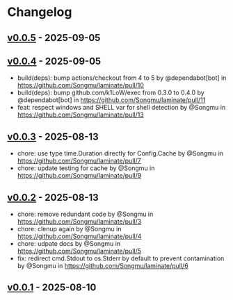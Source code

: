# Changelog

## [v0.0.5](https://github.com/Songmu/laminate/compare/v0.0.4...v0.0.5) - 2025-09-05

## [v0.0.4](https://github.com/Songmu/laminate/compare/v0.0.3...v0.0.4) - 2025-09-05
- build(deps): bump actions/checkout from 4 to 5 by @dependabot[bot] in https://github.com/Songmu/laminate/pull/10
- build(deps): bump github.com/k1LoW/exec from 0.3.0 to 0.4.0 by @dependabot[bot] in https://github.com/Songmu/laminate/pull/11
- feat: respect windows and SHELL var for shell detection by @Songmu in https://github.com/Songmu/laminate/pull/13

## [v0.0.3](https://github.com/Songmu/laminate/compare/v0.0.2...v0.0.3) - 2025-08-13
- chore: use type time.Duration directly for Config.Cache by @Songmu in https://github.com/Songmu/laminate/pull/7
- chore: update testing for cache by @Songmu in https://github.com/Songmu/laminate/pull/9

## [v0.0.2](https://github.com/Songmu/laminate/compare/v0.0.1...v0.0.2) - 2025-08-13
- chore: remove redundant code by @Songmu in https://github.com/Songmu/laminate/pull/3
- chore: clenup again by @Songmu in https://github.com/Songmu/laminate/pull/4
- chore: udpate docs by @Songmu in https://github.com/Songmu/laminate/pull/5
- fix: redirect cmd.Stdout to os.Stderr by default to prevent contamination by @Songmu in https://github.com/Songmu/laminate/pull/6

## [v0.0.1](https://github.com/Songmu/laminate/commits/v0.0.1) - 2025-08-10
